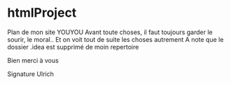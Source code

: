 # htmlProject
Plan de mon site YOUYOU
Avant toute choses, il faut toujours garder le sourir, le moral.. 
Et on voit tout de suite les choses autrement
A note que le dossier .idea est supprimé de moin repertoire

Bien merci à vous

Signature Ulrich
